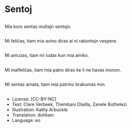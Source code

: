 # Sentoj

##
Mia koro sentas multajn sentojn.

##
Mi feliĉas, tiam mia avino diras al ni rakontojn vespere.

##
Mi amuzas, tiam mi ludas kun mia amiko.

##
Mi malfeliĉas, tiam mia patro diras ke li ne havas monon.

##
Mi sentas amata, tiam mia patrino brakumas min.

##
* License: [CC-BY-NC]
* Text: Clare Verbeek, Thembani Dladla, Zanele Buthelezi
* Illustration: Kathy Arbuckle
* Translation: dohliam
* Language: eo
